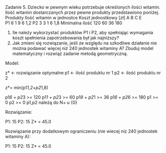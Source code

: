 Zadanie 5. Dziecko w pewnym wieku potrzebuje określonych ilości witamin. Ilość witamin dostarczanych przez pewne produkty przedstawiono poniżej.
Produkty	Ilość witamin w jednostce				Koszt jednostkowy [zł]
		A		B		C		E	
P1		6		1		9		6	1,2
P2		3		3		1		6	1,8
Minimalna ilość	120		60		36		180	

1.	Ile należy wykorzystać produktów P1 i P2, aby spełniając wymagania koszt spełnienia zapotrzebowania był jak najniższy?
2.	Jak zmieni się rozwiązanie, jeśli ze względu na szkodliwe działanie nie można podawać więcej niż 240 jednostek witaminy A?
Zbuduj model matematyczny i rozwiąż zadanie metodą geometryczną.

Model:

z* <- rozwiązanie optymalne
p1 <- ilość produktu nr 1
p2 <- ilość produktu nr 2


z*= min(p1*1,2+p2*1,8)



p1*6 + p2*3 >= 120
p1*1 + p2*3 >= 60
p1*9 + p2*1 >= 36
p1*6 + p2*6 >= 180
p1 >= 0
p2 >= 0
p1,p2 należą do N+ u {0}


Rozwiązanie:

P1: 15	P2: 15
Z* = 45.0

Rozwiązanie przy dodatkowym ograniczeniu (nie wiecej niz 240 jednostek witaminy A):

P1: 15	P2: 15
Z* = 45.0